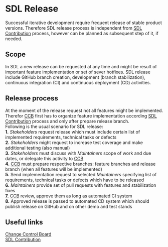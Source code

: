 # **SDL Release**
Successful iterative development require frequent release of stable product versions. Therefore SDL release process is independent from [SDL Contribution][SDL-CONT-LINK] process, however can be planned as subsequent step of it, if needed.

## **Scope**
In SDL a new release can be requested at any time and might be result of important feature implementation or set of sever hotfixes. SDL release include GitHub branch creation, development (branch stabilization), continuous integration (CI) and continuous deployment (CD) activities.

## **Release process**

At the moment of the release request not all features might be implemented. Therefor [CCB][CCB-LINK] first has to organize feature implementation according [SDL Contribution][SDL-CONT-LINK] process and only after prepare release branch.<br>
Following is the usual scenario for SDL release:<br>
**1.** *Stakeholders* request release which must include certain list of implemented requirements, technical tasks or defects<br>
**2.** *Stakeholders* might request to increase test coverage and make additional testing (also manual)<br>
**3.** *Stakeholders* must discuss with *Maintainers* scope of work and due dates, or delegate this activity to [CCB][CCB-LINK]<br>
**4.** [CCB][CCB-LINK] must prepare respective branches: feature branches and release branch (when all features will be implemented)<br>
**5.** Send implementation request to selected *Maintainers* specifying list of requirements, technical tasks or defects which have to be released<br>
**6.** *Maintainers* provide set of pull requests with features and stabilization fixes<br>
**7.** [CCB][CCB-LINK] review, approve them as long as automated CI system<br>
**8.** Approved release is passed to automated CD system which should publish release on GitHub and on other demo and test stands<br>

## **Useful links**
[Change Control Board][CCB-LINK]<br>
[SDL Contribution][SDL-CONT-LINK]<br>

[CCB-LINK]: ChangeControlBoard.md "Change Control Board"
[SDL-CONT-LINK]: SDLContribution.md "SDL Contribution"
